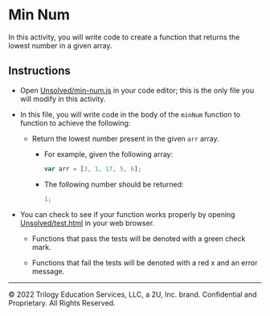 # Min Num

In this activity, you will write code to create a function that returns the lowest number in a given array.

## Instructions

* Open [Unsolved/min-num.js](Unsolved/min-num.js) in your code editor; this is the only file you will modify in this activity.

* In this file, you will write code in the body of the `minNum` function to function to achieve the following:

  * Return the lowest number present in the given `arr` array.

    * For example, given the following array:

        ```js
        var arr = [3, 1, 17, 5, 6];
        ```

    * The following number should be returned:

        ```js
        1;
        ```

* You can check to see if your function works properly by opening [Unsolved/test.html](Unsolved/test.html) in your web browser.

  * Functions that pass the tests will be denoted with a green check mark.

  * Functions that fail the tests will be denoted with a red x and an error message.

---
© 2022 Trilogy Education Services, LLC, a 2U, Inc. brand. Confidential and Proprietary. All Rights Reserved.
